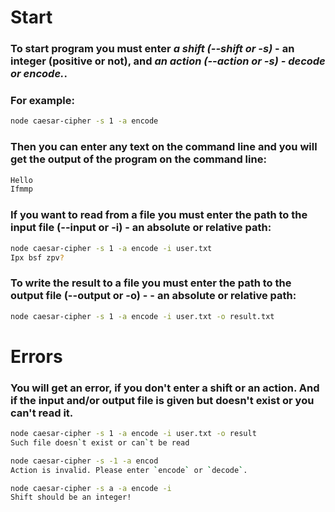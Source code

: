 # Start
### To start program you must enter *a shift (--shift or -s)* - an integer (positive or not), and *an action (--action or -s) - decode or encode.*.
### For example: 
```sh
node caesar-cipher -s 1 -a encode
```
### Then you can enter any text on the command line and you will get the output of the program on the command line:
```sh
Hello
Ifmmp
```
### If you want to read from a file you must enter the path to the input file (--input or -i) - an absolute or relative path:
```sh
node caesar-cipher -s 1 -a encode -i user.txt
Ipx bsf zpv?
```
### To write the result to a file you must enter the path to the output file (--output or -o) - - an absolute or relative path:
```sh
node caesar-cipher -s 1 -a encode -i user.txt -o result.txt
```

# Errors
### You will get an error, if you don't enter a shift or an action. And if the input and/or output file is given but doesn't exist or you can't read it.
```sh
node caesar-cipher -s 1 -a encode -i user.txt -o result
Such file doesn`t exist or can`t be read
```
```sh
node caesar-cipher -s -1 -a encod
Action is invalid. Please enter `encode` or `decode`.
```
```sh
node caesar-cipher -s a -a encode -i
Shift should be an integer!
```